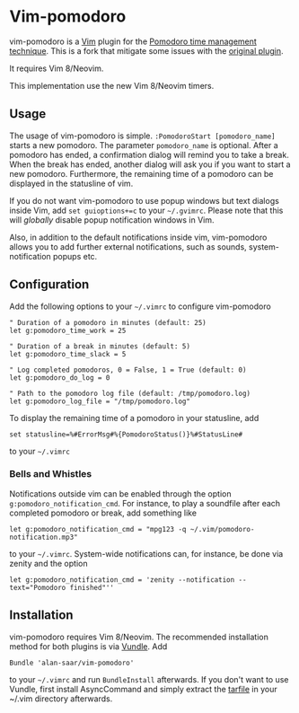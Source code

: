 Vim-pomodoro
============

vim-pomodoro is a [Vim](http://www.vim.org) plugin for the [Pomodoro time management technique](http://www.pomodorotechnique.com/).
This is a fork that mitigate some issues with the [original plugin](https://github.com/alan-saar/vim-pomodoro).

It requires Vim 8/Neovim.

This implementation use the new Vim 8/Neovim timers.

Usage
-----
The usage of vim-pomodoro is simple. `:PomodoroStart [pomodoro_name]` starts a new pomodoro. 
The parameter `pomodoro_name` is optional. After a pomodoro has ended, a confirmation dialog will 
remind you to take a break. When the break has ended, another dialog will ask you if you want 
to start a new pomodoro. Furthermore, the remaining time of a pomodoro can be displayed in the 
statusline of vim.

If you do not want vim-pomodoro to use popup windows but text dialogs inside Vim, add 
`set guioptions+=c` to your `~/.gvimrc`. Please note that this will *globally* disable 
popup notification windows in Vim.

Also, in addition to the default notifications inside vim, vim-pomodoro allows you to add 
further external notifications, such as sounds, system-notification popups etc.

Configuration
-------------
Add the following options to your `~/.vimrc` to configure vim-pomodoro 

	" Duration of a pomodoro in minutes (default: 25)
	let g:pomodoro_time_work = 25

	" Duration of a break in minutes (default: 5)
	let g:pomodoro_time_slack = 5 

	" Log completed pomodoros, 0 = False, 1 = True (default: 0)
	let g:pomodoro_do_log = 0 

	" Path to the pomodoro log file (default: /tmp/pomodoro.log)
	let g:pomodoro_log_file = "/tmp/pomodoro.log" 

To display the remaining time of a pomodoro in your statusline, add 

	set statusline=%#ErrorMsg#%{PomodoroStatus()}%#StatusLine# 

to your `~/.vimrc` 

### Bells and Whistles
Notifications outside vim can be enabled through the option `g:pomodoro_notification_cmd`. 
For instance, to play a soundfile after each completed pomodoro or break, add something like 

	let g:pomodoro_notification_cmd = "mpg123 -q ~/.vim/pomodoro-notification.mp3"

to your `~/.vimrc`. System-wide notifications can, for instance, be done via zenity and 
the option

	let g:pomodoro_notification_cmd = 'zenity --notification --text="Pomodoro finished"''

Installation
------------
vim-pomodoro requires Vim 8/Neovim. 
The recommended installation method for both plugins is via [Vundle](https://github.com/gmarik/vundle). 
Add 

	Bundle 'alan-saar/vim-pomodoro'

to your `~/.vimrc` and run `BundleInstall` afterwards. If you don't want to use Vundle, first install 
AsyncCommand and simply extract the [tarfile](https://github.com/alan-saar/vim-pomodoro/tarball/master) in your ~/.vim directory afterwards. 
